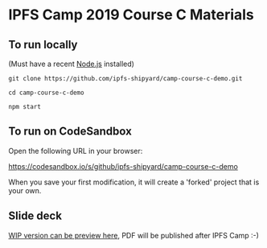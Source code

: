 # IPFS Camp 2019 Course C Materials

## To run locally

(Must have a recent [Node.js](https://nodejs.org/en/) installed)

```
git clone https://github.com/ipfs-shipyard/camp-course-c-demo.git

cd camp-course-c-demo

npm start
```

## To run on CodeSandbox

Open the following URL in your browser:

https://codesandbox.io/s/github/ipfs-shipyard/camp-course-c-demo

When you save your first modification, it will create a 'forked' project
that is your own.

## Slide deck

[WIP version can be preview here](https://docs.google.com/presentation/d/1cbJD5j_jRpm3yJiE6hLIOzMn8iMhvzyci7Ut3NLjqxs/edit?usp=sharing), PDF will be published after IPFS Camp :-)
